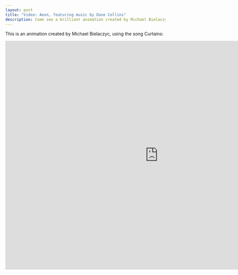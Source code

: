 ```yaml
---
layout: post
title: "Video: Aeon, featuring music by Dane Collins"
description: Come see a brilliant animation created by Michael Bielaczyc, using the song Curtains by Dane Clark Collins.
---
```


This is an animation created by Michael Bielaczyc, using the song Curtains:

<div class="flex-video"><iframe src="http://www.youtube.com/embed/E0owcYbAsqY" width="960" height="720" frameborder="0" allowfullscreen="allowfullscreen"></iframe></div>
